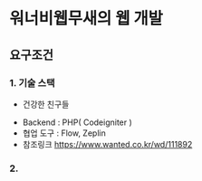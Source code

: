 # 워너비웹무새의 웹 개발
## 요구조건
### 1. 기술 스택
* 건강한 친구들
- Backend : PHP( Codeigniter )
- 협업 도구 : Flow, Zeplin
- 참조링크 https://www.wanted.co.kr/wd/111892

### 2. 
